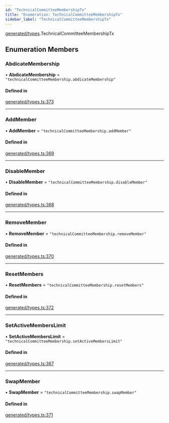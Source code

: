 ```yaml
---
id: "TechnicalCommitteeMembershipTx"
title: "Enumeration: TechnicalCommitteeMembershipTx"
sidebar_label: "TechnicalCommitteeMembershipTx"
---
```


[generated/types](../../../../modules/Generated/Types/Types.md).TechnicalCommitteeMembershipTx

## Enumeration Members

### AbdicateMembership

• **AbdicateMembership** = ``"technicalCommitteeMembership.abdicateMembership"``

#### Defined in

[generated/types.ts:373](https://github.com/PolymeshAssociation/polymesh-sdk/blob/15be87e8/src/generated/types.ts#L373)

___

### AddMember

• **AddMember** = ``"technicalCommitteeMembership.addMember"``

#### Defined in

[generated/types.ts:369](https://github.com/PolymeshAssociation/polymesh-sdk/blob/15be87e8/src/generated/types.ts#L369)

___

### DisableMember

• **DisableMember** = ``"technicalCommitteeMembership.disableMember"``

#### Defined in

[generated/types.ts:368](https://github.com/PolymeshAssociation/polymesh-sdk/blob/15be87e8/src/generated/types.ts#L368)

___

### RemoveMember

• **RemoveMember** = ``"technicalCommitteeMembership.removeMember"``

#### Defined in

[generated/types.ts:370](https://github.com/PolymeshAssociation/polymesh-sdk/blob/15be87e8/src/generated/types.ts#L370)

___

### ResetMembers

• **ResetMembers** = ``"technicalCommitteeMembership.resetMembers"``

#### Defined in

[generated/types.ts:372](https://github.com/PolymeshAssociation/polymesh-sdk/blob/15be87e8/src/generated/types.ts#L372)

___

### SetActiveMembersLimit

• **SetActiveMembersLimit** = ``"technicalCommitteeMembership.setActiveMembersLimit"``

#### Defined in

[generated/types.ts:367](https://github.com/PolymeshAssociation/polymesh-sdk/blob/15be87e8/src/generated/types.ts#L367)

___

### SwapMember

• **SwapMember** = ``"technicalCommitteeMembership.swapMember"``

#### Defined in

[generated/types.ts:371](https://github.com/PolymeshAssociation/polymesh-sdk/blob/15be87e8/src/generated/types.ts#L371)
